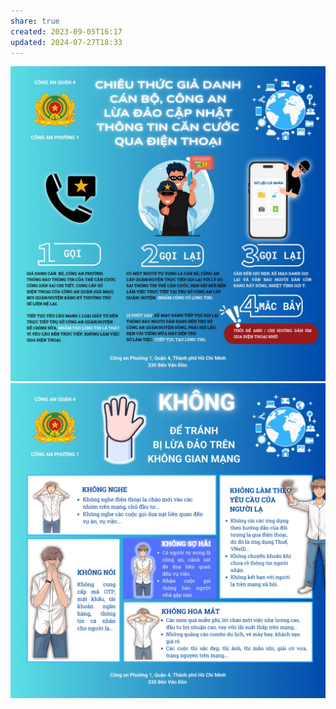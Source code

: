 ```yaml
---
share: true
created: 2023-09-05T16:17
updated: 2024-07-27T18:33
---
```

![Pasted image 20240627210332.png](../../../assets/attachments/Pasted%20image%2020240627210332.png)
![Pasted image 20240627210342.png](../../../assets/attachments/Pasted%20image%2020240627210342.png)
